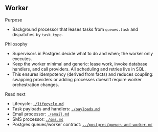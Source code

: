 ## Worker

Purpose

- Background processor that leases tasks from `queues.task` and dispatches by `task_type`.

Philosophy

- Supervisors in Postgres decide what to do and when; the worker only executes.
- Keep the worker minimal and generic: lease work, invoke database handlers, and call providers. All scheduling and retries live in SQL.
- This ensures idempotency (derived from facts) and reduces coupling: swapping providers or adding processes doesn’t require worker orchestration changes.

Read next

- Lifecycle: [`./lifecycle.md`](./lifecycle.md)
- Task payloads and handlers: [`./payloads.md`](./payloads.md)
- Email processor: [`./email.md`](./email.md)
- SMS processor: [`./sms.md`](./sms.md)
- Postgres queues/worker contract: [`../postgres/queues-and-worker.md`](../postgres/queues-and-worker.md)
